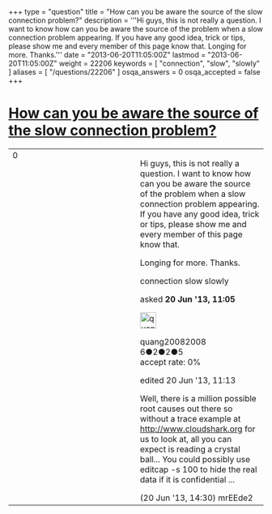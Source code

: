 +++
type = "question"
title = "How can you be aware the source of the slow connection problem?"
description = '''Hi guys, this is not really a question. I want to know how can you be aware the source of the problem when a slow connection problem appearing. If you have any good idea, trick or tips, please show me and every member of this page know that.  Longing for more. Thanks.'''
date = "2013-06-20T11:05:00Z"
lastmod = "2013-06-20T11:05:00Z"
weight = 22206
keywords = [ "connection", "slow", "slowly" ]
aliases = [ "/questions/22206" ]
osqa_answers = 0
osqa_accepted = false
+++

<div class="headNormal">

# [How can you be aware the source of the slow connection problem?](/questions/22206/how-can-you-be-aware-the-source-of-the-slow-connection-problem)

</div>

<div id="main-body">

<div id="askform">

<table id="question-table" style="width:100%;"><colgroup><col style="width: 50%" /><col style="width: 50%" /></colgroup><tbody><tr class="odd"><td style="width: 30px; vertical-align: top"><div class="vote-buttons"><div id="post-22206-score" class="post-score" title="current number of votes">0</div><div id="favorite-count" class="favorite-count"></div></div></td><td><div id="item-right"><div class="question-body"><p>Hi guys, this is not really a question. I want to know how can you be aware the source of the problem when a slow connection problem appearing. If you have any good idea, trick or tips, please show me and every member of this page know that.</p><p>Longing for more. Thanks.</p></div><div id="question-tags" class="tags-container tags">connection slow slowly</div><div id="question-controls" class="post-controls"></div><div class="post-update-info-container"><div class="post-update-info post-update-info-user"><p>asked <strong>20 Jun '13, 11:05</strong></p><img src="https://secure.gravatar.com/avatar/6403b6eed27c3e6a469e7bb75cb2bc2f?s=32&amp;d=identicon&amp;r=g" class="gravatar" width="32" height="32" alt="quang20082008&#39;s gravatar image" /><p>quang20082008<br />
<span class="score" title="6 reputation points">6</span><span title="2 badges"><span class="badge1">●</span><span class="badgecount">2</span></span><span title="2 badges"><span class="silver">●</span><span class="badgecount">2</span></span><span title="5 badges"><span class="bronze">●</span><span class="badgecount">5</span></span><br />
<span class="accept_rate" title="Rate of the user&#39;s accepted answers">accept rate:</span> <span title="quang20082008 has no accepted answers">0%</span></p></div><div class="post-update-info post-update-info-edited"><p>edited 20 Jun '13, 11:13</p></div></div><div id="comments-container-22206" class="comments-container"><span id="22214"></span><div id="comment-22214" class="comment"><div id="post-22214-score" class="comment-score"></div><div class="comment-text"><p>Well, there is a million possible root causes out there so without a trace example at <a href="http://www.cloudshark.org">http://www.cloudshark.org</a> for us to look at, all you can expect is reading a crystal ball... You could possibly use editcap -s 100 to hide the real data if it is confidential ...</p></div><div id="comment-22214-info" class="comment-info"><span class="comment-age">(20 Jun '13, 14:30)</span> mrEEde2</div></div></div><div id="comment-tools-22206" class="comment-tools"></div><div class="clear"></div><div id="comment-22206-form-container" class="comment-form-container"></div><div class="clear"></div></div></td></tr></tbody></table>

</div>

</div>

